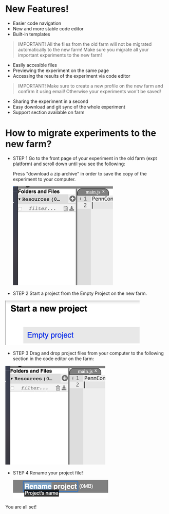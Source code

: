
# New Features!

  - Easier code navigation
  - New and more stable code editor
  - Built-in templates


   > IMPORTANT!
> All the files from the old farm will not be migrated automatically to the new farm!
> Make sure you migrate all your important experiments to the new farm!

  - Easily accesible files
  - Previewing the experiment on the same page
  - Accessing the results of the experiment via code editor
  
   > IMPORTANT!
> Make sure to create a new profile on the new farm and confirm it using email!
> Otherwise your experiments won't be saved!

  - Sharing the experiment in a second
  - Easy download and git sync of the whole experiment
  - Support section available on farm
 
# How to migrate experiments to the new farm?

  - STEP 1
    Go to the front page of your experiment in the old farm (expt platform) and scroll down until you see the following:

    Press "download a zip archive" in order to save the copy of the experiment to your computer.
    
    <img src="https://github.com/PennController/penncontroller.github.io/blob/master/assets/images/new3.png" alt="{{ child.title }}" class="image">
   
   - STEP 2
   Start a project from the Empty Project on the new farm.
   
   <img src="https://github.com/PennController/penncontroller.github.io/blob/master/assets/images/new2.png" alt="{{ child.title }}" w class="image">

  - STEP 3
  Drag and drop project files from your computer to the following section in the code editor on the farm:
 
   <img src="https://github.com/PennController/penncontroller.github.io/blob/master/assets/images/new3.png" alt="{{ child.title }}"  class="image">

  - STEP 4
  Rename your project file!
  
     <img src="https://github.com/PennController/penncontroller.github.io/blob/master/assets/images/new4.png" alt="{{ child.title }}" class="image">

  You are all set!



 
   








